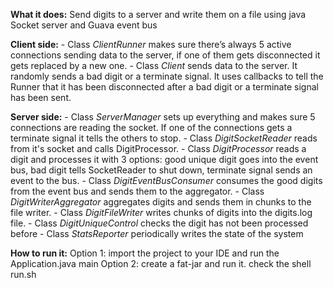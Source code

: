 **What it does:**
Send digits to a server and write them on a file using java Socket server and Guava event bus

**Client side:**
	- Class _ClientRunner_ makes sure there’s always 5 active connections sending data to the server, if one of them gets disconnected it gets replaced by a new one. 
	- Class _Client_ sends data to the server. It randomly sends a bad digit or a terminate signal. It uses callbacks to tell the Runner that it has been disconnected after a bad digit or a terminate signal has been sent.
	
**Server side:**
	- Class _ServerManager_ sets up everything and makes sure 5 connections are reading the socket. If one of the connections gets a terminate signal it tells the others to stop.
	- Class _DigitSocketReader_ reads from it's socket and calls DigitProcessor.
	- Class _DigitProcessor_ reads a digit and processes it with 3 options: good unique digit goes into the event bus, bad digit tells SocketReader to shut down, terminate signal sends an event to the bus.
	- Class _DigitEventBusConsumer_ consumes the good digits from the event bus and sends them to the aggregator.
  	- Class _DigitWriterAggregator_ aggregates digits and sends them in chunks to the file writer.
	- Class _DigitFileWriter_ writes chunks of digits into the digits.log file.
	- Class _DigitUniqueControl_ checks the digit has not been processed before
	- Class _StatsReporter_ periodically writes the state of the system 
	
**How to run it:**
Option 1: import the project to your IDE and run the Application.java main
Option 2: create a fat-jar and run it. check the shell run.sh
